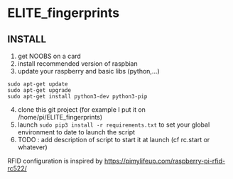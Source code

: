 # ELITE_fingerprints

## INSTALL

1. get NOOBS on a card 
2. install recommended version of raspbian
3. update your raspberry and basic libs (python,...)
```
sudo apt-get update
sudo apt-get upgrade
sudo apt-get install python3-dev python3-pip
```
4. clone this git project (for example I put it on /home/pi/ELITE_fingerprints)
5. launch `sudo pip3 install -r requirements.txt` to set your global environment to date to launch the script
6. TODO : add description of script to start it at launch (cf rc.start or whatever)

 



RFID configuration is inspired by https://pimylifeup.com/raspberry-pi-rfid-rc522/

